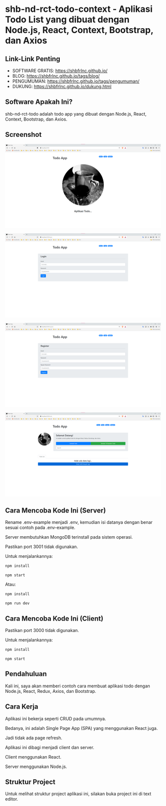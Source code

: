 # shb-nd-rct-todo-context - Aplikasi Todo List yang dibuat dengan Node.js, React, Context, Bootstrap, dan Axios

## Link-Link Penting

- SOFTWARE GRATIS: https://shbfrlnc.github.io/
- BLOG: https://shbfrlnc.github.io/tags/blog/
- PENGUMUMAN: https://shbfrlnc.github.io/tags/pengumuman/
- DUKUNG: https://shbfrlnc.github.io/dukung.html

## Software Apakah Ini?

shb-nd-rct-todo adalah todo app yang dibuat dengan Node.js, React, Context, Bootstrap, dan Axios. 

## Screenshot

![ScreenShot](.readme-assets/shb-nd-rct-todo-context-1.png?raw=true)

![ScreenShot](.readme-assets/shb-nd-rct-todo-context-2.png?raw=true)

![ScreenShot](.readme-assets/shb-nd-rct-todo-context-3.png?raw=true)

![ScreenShot](.readme-assets/shb-nd-rct-todo-context-4.png?raw=true)

## Cara Mencoba Kode Ini (Server)

Rename .env-example menjadi .env, kemudian isi datanya dengan benar sesuai contoh pada .env-example.

Server membutuhkan MongoDB terinstall pada sistem operasi.

Pastikan port 3001 tidak digunakan.

Untuk menjalankannya:

```
npm install
```

```
npm start
```

Atau:

```
npm install
```

```
npm run dev
```

## Cara Mencoba Kode Ini (Client)

Pastikan port 3000 tidak digunakan.

Untuk menjalankannya:

```
npm install
```

```
npm start
```

## Pendahuluan

Kali ini, saya akan memberi contoh cara membuat aplikasi todo dengan Node.js, React, Redux, Axios, dan Bootstrap.

## Cara Kerja

Aplikasi ini bekerja seperti CRUD pada umumnya.

Bedanya, ini adalah Single Page App (SPA) yang menggunakan React juga.

Jadi tidak ada page refresh.

Aplikasi ini dibagi menjadi client dan server.

Client menggunakan React.

Server menggunakan Node.js.

## Struktur Project

Untuk melihat struktur project aplikasi ini, silakan buka project ini di text editor.